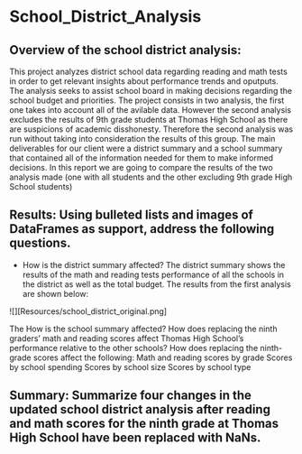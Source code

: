 # School_District_Analysis

## Overview of the school district analysis: 
This project analyzes district school data regarding reading and math tests in order to get relevant insights about performance trends and oputputs. The analysis seeks to assist school board in making decisions regarding the school budget and priorities. The project consists in two analysis, the first one takes into account all of the avilable data. However the second analysis excludes the results of 9th grade students at Thomas High School as there are suspicions of academic disshonesty. Therefore the second analysis was run without taking into consideration the results of this group. The main deliverables for our client were a district summary and a school summary that contained all of the information needed for them to make informed decisions. In this report we are going to compare the results of the two analysis made (one with all students and the other excluding 9th grade High School students)



## Results: Using bulleted lists and images of DataFrames as support, address the following questions.

* How is the district summary affected?
The district summary shows the results of the math and reading tests performance of all the schools in the district as well as the total budget. 
The results from the first analysis are shown below:

![][Resources/school_district_original.png]



The 
How is the school summary affected?
How does replacing the ninth graders’ math and reading scores affect Thomas High School’s performance relative to the other schools?
How does replacing the ninth-grade scores affect the following:
Math and reading scores by grade
Scores by school spending
Scores by school size
Scores by school type


## Summary: Summarize four changes in the updated school district analysis after reading and math scores for the ninth grade at Thomas High School have been replaced with NaNs.
